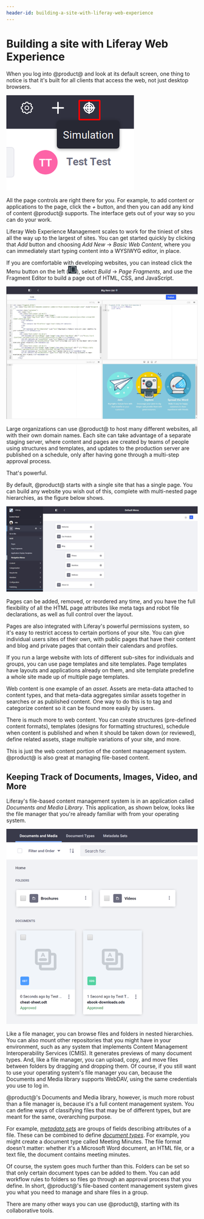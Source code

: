 ```yaml
---
header-id: building-a-site-with-liferay-web-experience
---
```


# Building a site with Liferay Web Experience

When you log into @product@ and look at its default screen, one thing to notice is
that it's built for all clients that access the web, not just desktop browsers. 

![Figure 1: If you click this button, a preview appears that lets you see how the page would look when displayed at various device resolutions.](../../images/01-simulate.png)

All the page controls are right there for you. For example, to add content or
applications to the page, click the *+* button, and then you can add any kind
of content @product@ supports. The interface gets out of your way so you can do
your work. 

Liferay Web Experience Management scales to work for the tiniest of sites all
the way up to the largest of sites. You can get started quickly by clicking
that *Add* button and choosing *Add New* &rarr; *Basic Web Content*, where you
can immediately start typing content into a WYSIWYG editor, in place. 

If you are comfortable with developing websites, you can instead click the Menu
button on the left 
(![Menu](../../images/icon-menu.png)), select *Build* &rarr; *Page Fragments*, and use the Fragment Editor to build a page out of HTML, CSS, and JavaScript. 

![Figure 2: Fragments comprise HTML, CSS, and JavaScript, and can be used as building blocks for pages.](../../images/01-fragment-editor.png)

Large organizations can use @product@ to host many different websites, all
with their own domain names. Each site can take advantage of a separate staging
server, where content and pages are created by teams of people using structures
and templates, and updates to the production server are published on
a schedule, only after having gone through a multi-step approval process. 

That's powerful. 

By default, @product@ starts with a single site that has a single page. You
can build any website you wish out of this, complete with multi-nested page
hierarchies, as the figure below shows. 

![Figure 3: Liferay's page hierarchies are easy to create, using a tree structure that's familiar to anyone who has used a file manager.](../../images/01-page-hierarchy.png)

Pages can be added, removed, or reordered any time, and you have the full
flexibility of all the HTML page attributes like meta tags and robot file
declarations, as well as full control over the layout. 

Pages are also integrated with Liferay's powerful permissions system, so it's
easy to restrict access to certain portions of your site. You can give
individual users sites of their own, with public pages that have their content
and blog and private pages that contain their calendars and profiles. 

If you run a large website with lots of different sub-sites for individuals
and groups, you can use page templates and site templates. Page templates have
layouts and applications already on them, and site template predefine a whole
site made up of multiple page templates. 

Web content is one example of an *asset*. Assets are meta-data attached to
content types, and that meta-data aggregates similar assets together in
searches or as published content. One way to do this is to tag and categorize
content so it can be found more easily by users. 

There is much more to web content. You can create structures (pre-defined
content formats), templates (designs for formatting structures), schedule when
content is published and when it should be taken down (or reviewed), define
related assets, stage multiple variations of your site, and more. 

This is just the web content portion of the content management system.
@product@ is also great at managing file-based content. 

## Keeping Track of Documents, Images, Video, and More

Liferay's file-based content management system is in an application called
*Documents and Media Library*. This application, as shown below, looks like the
file manager that you're already familiar with from your operating system. 

![Figure 4: @product@'s Documents and Media library was purposefully designed to be familiar to anyone who uses a computer.](../../images/01-docs-and-media.png)

Like a file manager, you can browse files and folders in nested hierarchies. You
can also mount other repositories that you might have in your environment, such
as any system that implements Content Management Interoperability Services
(CMIS). It generates previews of many document types. And, like a file manager,
you can upload, copy, and move files between folders by dragging and dropping
them. Of course, if you still want to use your operating system's file manager
you can, because the Documents and Media library supports WebDAV, using the
same credentials you use to log in. 

@product@'s Documents and Media library, however, is much more robust than
a file manager is, because it's a full content management system. You can define
ways of classifying files that may be of different types, but are meant for the
same, overarching purpose. 

For example, [*metadata sets*](/docs/7-1/user/-/knowledge_base/u/metadata-sets)
are groups of fields describing attributes of a file. These can be combined to
define [*document types*](/docs/7-1/user/-/knowledge_base/u/document-types). 
For example, you might create a document type called
Meeting Minutes. The file format doesn't matter: whether it's a Microsoft Word
document, an HTML file, or a text file, the document contains meeting minutes. 

Of course, the system goes much further than this. Folders can be set so that
only certain document types can be added to them. You can add workflow rules to
folders so files go through an approval process that you define. In short,
@product@'s file-based content management system gives you what you need
to manage and share files in a group. 

There are many other ways you can use @product@, starting with its
collaborative tools. 
